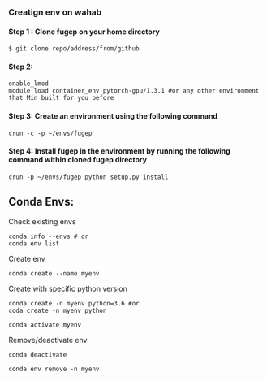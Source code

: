 ### Creatign env on wahab
#### Step 1 : Clone fugep on your home directory
```
$ git clone repo/address/from/github
```
#### Step 2: 
```
enable_lmod
module load container_env pytorch-gpu/1.3.1 #or any other environment that Min built for you before
```
#### Step 3: Create an environment using the following command
```
crun -c -p ~/envs/fugep
```

#### Step 4: Install fugep in the environment by running the following command within cloned fugep directory
```
crun -p ~/envs/fugep python setup.py install
```



## Conda Envs:
Check existing envs
```
conda info --envs # or
conda env list
```

Create env
```
conda create --name myenv
```

Create with specific python version
 ```
 conda create -n myenv python=3.6 #or
 coda create -n myenv python
 ```
 ```
 conda activate myenv
 ```
 
 Remove/deactivate env
 ```
 conda deactivate
 ```
 
 ```
 conda env remove -n myenv
 ```
 
